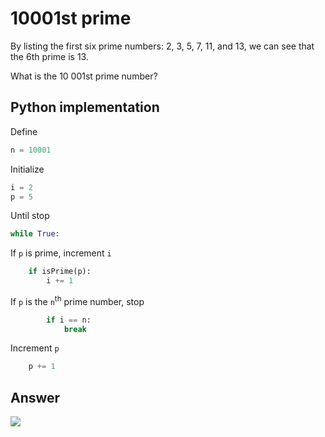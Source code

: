 # 10001st prime

By listing the first six prime numbers: 2, 3, 5, 7, 11, and 13, we can see that the 6th prime is 13.

What is the 10 001st prime number?

## Python implementation

Define

```python
n = 10001
```

Initialize

```python
i = 2
p = 5
```

Until stop

```python
while True:
```

If `p` is prime, increment `i`

```python
    if isPrime(p):
        i += 1
```

If `p` is the `n`<sup>th</sup> prime number, stop

```python
        if i == n:
            break
```

Increment `p`

```python
    p += 1
```

## Answer

<!-- p=104743 -->
<img src="https://latex.codecogs.com/svg.latex?p%3D104743">
